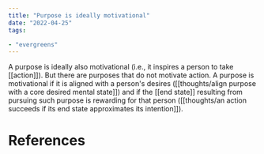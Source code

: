```yaml
---
title: "Purpose is ideally motivational"
date: "2022-04-25"
tags:

- "evergreens"
---
```


A purpose is ideally also motivational (i.e., it inspires a person to take [[action]]). But there are purposes that do not motivate action. A purpose is motivational if it is aligned with a person's desires ([[thoughts/align purpose with a core desired mental state]]) and if the [[end state]] resulting from pursuing such purpose is rewarding for that person ([[thoughts/an action succeeds if its end state approximates its intention]]).

# References
